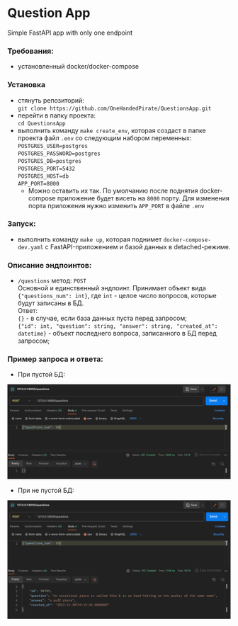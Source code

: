 # Question App
Simple FastAPI app with only one endpoint

### Требования:
- установленный docker/docker-compose


### Установка

- стянуть репозиторий:<br>
    `git clone https://github.com/OneHandedPirate/QuestionsApp.git`
- перейти в папку проекта:<br>
    `cd QuestionsApp`
- выполнить команду `make create_env`, которая создаст в папке проекта файл `.env` со следующим набором переменных:<br>
    `POSTGRES_USER=postgres`<br>
    `POSTGRES_PASSWORD=postgres`<br>
    `POSTGRES_DB=postgres`<br>
    `POSTGRES_PORT=5432`<br>
    `POSTGRES_HOST=db`<br>
    `APP_PORT=8000`<br>
    - Можно оставить их так. По умолчанию после поднятия docker-compose приложение будет висеть на `8000` порту. Для изменения порта приложения нужно изменить `APP_PORT` в файле `.env`

### Запуск:
- выполнить команду `make up`, которая поднимет `docker-compose-dev.yaml` c FastAPI-приложением и базой данных в detached-режиме.

### Описание эндпоинтов:
- `/questions` метод: `POST`<br>Основной и единственный эндпоинт. Принимает объект вида `{"questions_num": int}`, где `int` - целое число вопросов, которые будут записаны в БД.<br>Ответ:<br>`{}` - в случае, если база данных пуста перед запросом;<br> `{"id": int, "question": string, "answer": string, "created_at": datetime}` - объект последнего вопроса, записанного в БД перед запросом;


### Пример запроса и ответа:
- При пустой БД:

![empty_bd.png](images%2Fempty_bd.png)

- При не пустой БД:

![not_empty_db.png](images%2Fnot_empty_db.png)
